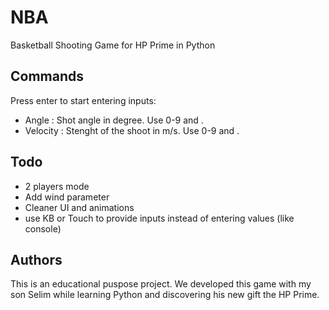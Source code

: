 # NBA
Basketball Shooting Game for HP Prime in Python

## Commands

Press enter to start entering inputs:
- Angle : Shot angle in degree. Use 0-9 and . 
- Velocity : Stenght of the shoot in m/s. Use 0-9 and . 

## Todo

- 2 players mode
- Add wind parameter
- Cleaner UI and animations
- use KB or Touch to provide inputs instead of entering values (like console)

## Authors

This is an educational puspose project.
We developed this game with my son Selim while learning Python and discovering his new gift the HP Prime.
